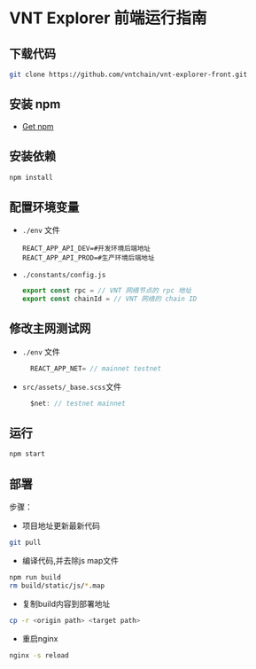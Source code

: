 # VNT Explorer 前端运行指南
## 下载代码

```bash
git clone https://github.com/vntchain/vnt-explorer-front.git
```

## 安装 npm
- [Get npm](https://www.npmjs.com/get-npm)
## 安装依赖

```bash
npm install
```

## 配置环境变量
- `./env` 文件

  ```
  REACT_APP_API_DEV=#开发环境后端地址
  REACT_APP_API_PROD=#生产环境后端地址
  ```

- `./constants/config.js`

  ```js
  export const rpc = // VNT 网络节点的 rpc 地址
  export const chainId = // VNT 网络的 chain ID
  ```

## 修改主网测试网

- `./env` 文件
  ```js
    REACT_APP_NET= // mainnet testnet 
  ```
- `src/assets/_base.scss`文件
  ```js
    $net: // testnet mainnet
  ```

## 运行

```bash
npm start
```

## 部署

步骤：

* 项目地址更新最新代码

```bash
git pull
```

* 编译代码,并去除js map文件

```bash
npm run build
rm build/static/js/*.map
```

* 复制build内容到部署地址

```bash
cp -r <origin path> <target path>
```

* 重启nginx

```bash
nginx -s reload
```

